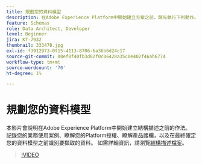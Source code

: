 ```yaml
---
title: 規劃您的資料模型
description: 在Adobe Experience Platform中開始建立方案之前，請先執行下列動作。
feature: Schemas
role: Data Architect, Developer
level: Beginner
jira: KT-7932
thumbnail: 333478.jpg
exl-id: f3912973-0f15-4113-8706-6a36b6d24c17
source-git-commit: 00ef0f40fb3d82f0c06428a35c0e402f46ab6774
workflow-type: tm+mt
source-wordcount: '70'
ht-degree: 1%

---
```


# 規劃您的資料模型

本影片會說明在Adobe Experience Platform中開始建立結構描述之前的作法。 記錄您的業務使用案例、瞭解您的Platform授權、瞭解產品護欄，以及在最終確定您的資料模型之前識別要擷取的資料。 如需詳細資訊，請瀏覽[結構描述檔案](https://experienceleague.adobe.com/docs/experience-platform/xdm/home.html?lang=zh-Hant)。

>[!VIDEO](https://video.tv.adobe.com/v/333478?learn=on)
